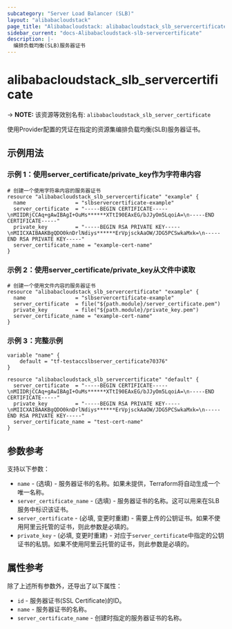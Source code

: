 ```yaml
---
subcategory: "Server Load Balancer (SLB)"
layout: "alibabacloudstack"
page_title: "Alibabacloudstack: alibabacloudstack_slb_servercertificate"
sidebar_current: "docs-Alibabacloudstack-slb-servercertificate"
description: |- 
  编排负载均衡(SLB)服务器证书
---
```


# alibabacloudstack_slb_servercertificate
-> **NOTE:** 该资源等效别名有: `alibabacloudstack_slb_server_certificate`

使用Provider配置的凭证在指定的资源集编排负载均衡(SLB)服务器证书。

## 示例用法

### 示例 1：使用server_certificate/private_key作为字符串内容

```hcl
# 创建一个使用字符串内容的服务器证书
resource "alibabacloudstack_slb_servercertificate" "example" {
  name                = "slbservercertificate-example"
  server_certificate  = "-----BEGIN CERTIFICATE-----\nMIIDRjCCAq+gAwIBAgI+OuMs******XTtI90EAxEG/bJJyOm5LqoiA=\n-----END CERTIFICATE-----"
  private_key         = "-----BEGIN RSA PRIVATE KEY-----\nMIICXAIBAAKBgQDO0knDrlNdiys******ErVpjsckAaOW/JDG5PCSwkaMxk=\n-----END RSA PRIVATE KEY-----"
  server_certificate_name = "example-cert-name"
}
```

### 示例 2：使用server_certificate/private_key从文件中读取

```hcl
# 创建一个使用文件内容的服务器证书
resource "alibabacloudstack_slb_servercertificate" "example" {
  name                = "slbservercertificate-example"
  server_certificate  = file("${path.module}/server_certificate.pem")
  private_key         = file("${path.module}/private_key.pem")
  server_certificate_name = "example-cert-name"
}
```

### 示例 3：完整示例

```hcl
variable "name" {
    default = "tf-testaccslbserver_certificate70376"
}

resource "alibabacloudstack_slb_servercertificate" "default" {
  server_certificate  = "-----BEGIN CERTIFICATE-----\nMIIDRjCCAq+gAwIBAgI+OuMs******XTtI90EAxEG/bJJyOm5LqoiA=\n-----END CERTIFICATE-----"
  private_key         = "-----BEGIN RSA PRIVATE KEY-----\nMIICXAIBAAKBgQDO0knDrlNdiys******ErVpjsckAaOW/JDG5PCSwkaMxk=\n-----END RSA PRIVATE KEY-----"
  server_certificate_name = "test-cert-name"
}
```

## 参数参考

支持以下参数：

* `name` - (选填) - 服务器证书的名称。如果未提供，Terraform将自动生成一个唯一名称。
* `server_certificate_name` - (选填) - 服务器证书的名称。这可以用来在SLB服务中标识该证书。
* `server_certificate` - (必填, 变更时重建) - 需要上传的公钥证书。如果不使用阿里云托管的证书，则此参数是必填的。
* `private_key` - (必填, 变更时重建) - 对应于`server_certificate`中指定的公钥证书的私钥。如果不使用阿里云托管的证书，则此参数是必填的。

## 属性参考

除了上述所有参数外，还导出了以下属性：

* `id` - 服务器证书(SSL Certificate)的ID。
* `name` - 服务器证书的名称。
* `server_certificate_name` - 创建时指定的服务器证书的名称。